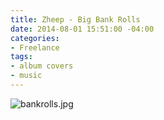 ```yaml
---
title: Zheep - Big Bank Rolls
date: 2014-08-01 15:51:00 -04:00
categories:
- Freelance
tags:
- album covers
- music
---
```


![bankrolls.jpg](/uploads/bankrolls.jpg)